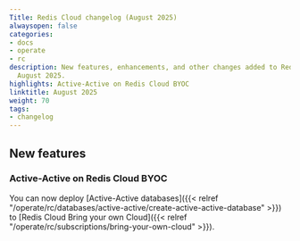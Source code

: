 ```yaml
---
Title: Redis Cloud changelog (August 2025)
alwaysopen: false
categories:
- docs
- operate
- rc
description: New features, enhancements, and other changes added to Redis Cloud during
  August 2025.
highlights: Active-Active on Redis Cloud BYOC
linktitle: August 2025
weight: 70
tags:
- changelog
---
```


## New features

### Active-Active on Redis Cloud BYOC

You can now deploy [Active-Active databases]({{< relref "/operate/rc/databases/active-active/create-active-active-database" >}}) to [Redis Cloud Bring your own Cloud]({{< relref "/operate/rc/subscriptions/bring-your-own-cloud" >}}).
